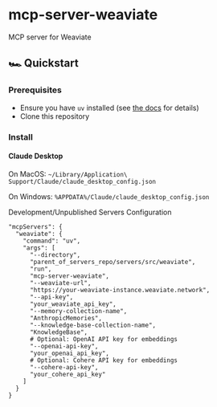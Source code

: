 # mcp-server-weaviate
MCP server for Weaviate

## 🏎️ Quickstart

### Prerequisites

- Ensure you have `uv` installed (see
  [the docs](https://docs.astral.sh/uv/getting-started/installation/) for
  details)
- Clone this repository

### Install

#### Claude Desktop

On MacOS: `~/Library/Application\ Support/Claude/claude_desktop_config.json`

On Windows: `%APPDATA%/Claude/claude_desktop_config.json`

Development/Unpublished Servers Configuration

```
"mcpServers": {
  "weaviate": {
    "command": "uv",
    "args": [
      "--directory",
      "parent_of_servers_repo/servers/src/weaviate",
      "run",
      "mcp-server-weaviate",
      "--weaviate-url",
      "https://your-weaviate-instance.weaviate.network",
      "--api-key",
      "your_weaviate_api_key",
      "--memory-collection-name",
      "AnthropicMemories",
      "--knowledge-base-collection-name",
      "KnowledgeBase",
      # Optional: OpenAI API key for embeddings
      "--openai-api-key",
      "your_openai_api_key",
      # Optional: Cohere API key for embeddings
      "--cohere-api-key", 
      "your_cohere_api_key"
    ]
  }
}
```

